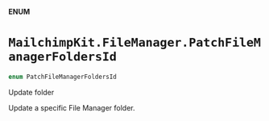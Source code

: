 **ENUM**

# `MailchimpKit.FileManager.PatchFileManagerFoldersId`

```swift
enum PatchFileManagerFoldersId
```

Update folder

Update a specific File Manager folder.
